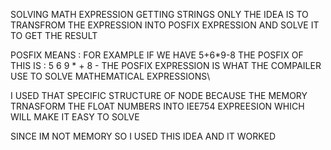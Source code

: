 SOLVING MATH EXPRESSION GETTING STRINGS ONLY
THE IDEA IS TO TRANSFROM THE EXPRESSION INTO POSFIX EXPRESSION 
AND SOLVE IT TO GET THE RESULT 

POSFIX MEANS : FOR EXAMPLE IF WE HAVE 5+6*9-8
THE POSFIX OF THIS IS  : 5 6 9 * + 8 - 
THE POSFIX EXPRESSION IS WHAT THE COMPAILER USE TO SOLVE MATHEMATICAL EXPRESSIONS\

I USED THAT SPECIFIC STRUCTURE OF NODE BECAUSE THE MEMORY TRNASFORM THE FLOAT NUMBERS INTO IEE754 EXPREESION WHICH WILL MAKE IT EASY TO SOLVE 

SINCE IM NOT MEMORY SO I USED THIS IDEA AND IT WORKED 

